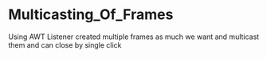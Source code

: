 # Multicasting_Of_Frames
Using AWT Listener created multiple frames as much we want and multicast them and can close by single click
